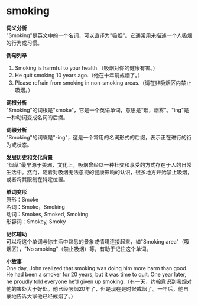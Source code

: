 # smoking

**词义分析**  
"Smoking"是英文中的一个名词，可以直译为"吸烟"。它通常用来描述一个人吸烟的行为或习惯。

  

**例句列举**

  

1.  Smoking is harmful to your health.（吸烟对你的健康有害。）
2.  He quit smoking 10 years ago.（他在十年前戒烟了。）
3.  Please refrain from smoking in non-smoking areas.（请在非吸烟区内禁止吸烟。）

  

**词根分析**  
"Smoking"的词根是"smoke"，它是一个英语单词，意思是“烟，烟雾”。"ing"是一种动词变成名词的后缀。

  

**词缀分析**  
"Smoking"的词缀是"-ing"，这是一个常用的名词形式的后缀，表示正在进行的行为或状态。

  

**发展历史和文化背景**  
“烟草”最早源于美洲，文化上，吸烟曾经以一种社交和享受的方式存在于人的日常生活中。然而，随着对吸烟无法忽视的健康影响的认识，很多地方开始禁止吸烟，或者将其限制在特定位置。

  

**单词变形**  
原形：Smoke  
名词：Smoke，Smoking  
动词：Smokes, Smoked, Smoking  
形容词：Smokey, Smoky

  

**记忆辅助**  
可以将这个单词与你生活中熟悉的景象或情境连接起来，如"Smoking area"（吸烟区），"No smoking"（禁止吸烟）等，有助于记住这个单词。

  

**小故事**  
One day, John realized that smoking was doing him more harm than good. He had been a smoker for 20 years, but it was time to quit. One year later, he proudly told everyone he’d given up smoking.（有一天，约翰意识到吸烟对他的害处大于好处。他已经吸烟20年了，但是现在是时候戒烟了。一年后，他自豪地告诉大家他已经戒烟了。）

